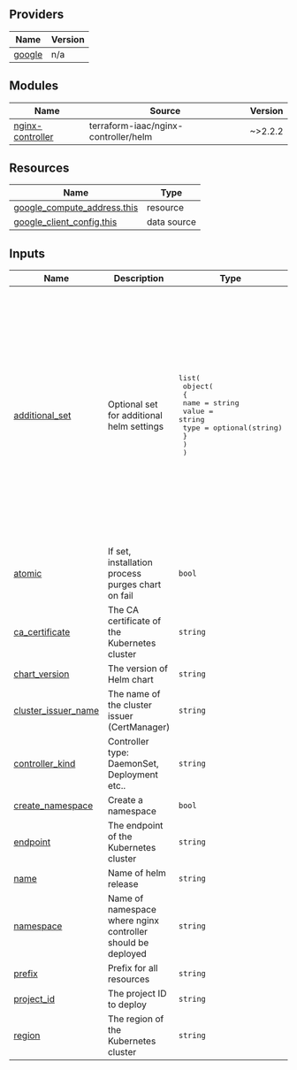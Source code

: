 <!-- BEGIN_TF_DOCS -->


## Providers

| Name | Version |
|------|---------|
| <a name="provider_google"></a> [google](#provider\_google) | n/a |

## Modules

| Name | Source | Version |
|------|--------|---------|
| <a name="module_nginx-controller"></a> [nginx-controller](#module\_nginx-controller) | terraform-iaac/nginx-controller/helm | ~>2.2.2 |

## Resources

| Name | Type |
|------|------|
| [google_compute_address.this](https://registry.terraform.io/providers/hashicorp/google/latest/docs/resources/compute_address) | resource |
| [google_client_config.this](https://registry.terraform.io/providers/hashicorp/google/latest/docs/data-sources/client_config) | data source |

## Inputs

| Name | Description | Type | Default | Required |
|------|-------------|------|---------|:--------:|
| <a name="input_additional_set"></a> [additional\_set](#input\_additional\_set) | Optional set for additional helm settings | <pre>list(<br/>    object(<br/>      {<br/>        name  = string<br/>        value = string<br/>        type  = optional(string)<br/>      }<br/>    )<br/>  )</pre> | <pre>[<br/>  {<br/>    "name": "controller.resources.limits.cpu",<br/>    "type": "string",<br/>    "value": "125m"<br/>  },<br/>  {<br/>    "name": "controller.resources.limits.memory",<br/>    "type": "string",<br/>    "value": "175Mi"<br/>  },<br/>  {<br/>    "name": "controller.config.proxy-body-size",<br/>    "type": "string",<br/>    "value": "100m"<br/>  },<br/>  {<br/>    "name": "controller.addHeaders.x-robots-tag",<br/>    "type": "string",<br/>    "value": "noindex"<br/>  }<br/>]</pre> | no |
| <a name="input_atomic"></a> [atomic](#input\_atomic) | If set, installation process purges chart on fail | `bool` | `true` | no |
| <a name="input_ca_certificate"></a> [ca\_certificate](#input\_ca\_certificate) | The CA certificate of the Kubernetes cluster | `string` | n/a | yes |
| <a name="input_chart_version"></a> [chart\_version](#input\_chart\_version) | The version of Helm chart | `string` | `"4.13"` | no |
| <a name="input_cluster_issuer_name"></a> [cluster\_issuer\_name](#input\_cluster\_issuer\_name) | The name of the cluster issuer (CertManager) | `string` | n/a | yes |
| <a name="input_controller_kind"></a> [controller\_kind](#input\_controller\_kind) | Controller type: DaemonSet, Deployment etc.. | `string` | `"DaemonSet"` | no |
| <a name="input_create_namespace"></a> [create\_namespace](#input\_create\_namespace) | Create a namespace | `bool` | `true` | no |
| <a name="input_endpoint"></a> [endpoint](#input\_endpoint) | The endpoint of the Kubernetes cluster | `string` | n/a | yes |
| <a name="input_name"></a> [name](#input\_name) | Name of helm release | `string` | `"ingress-nginx"` | no |
| <a name="input_namespace"></a> [namespace](#input\_namespace) | Name of namespace where nginx controller should be deployed | `string` | `"ingress-nginx"` | no |
| <a name="input_prefix"></a> [prefix](#input\_prefix) | Prefix for all resources | `string` | n/a | yes |
| <a name="input_project_id"></a> [project\_id](#input\_project\_id) | The project ID to deploy | `string` | n/a | yes |
| <a name="input_region"></a> [region](#input\_region) | The region of the Kubernetes cluster | `string` | `""` | no |
<!-- END_TF_DOCS -->